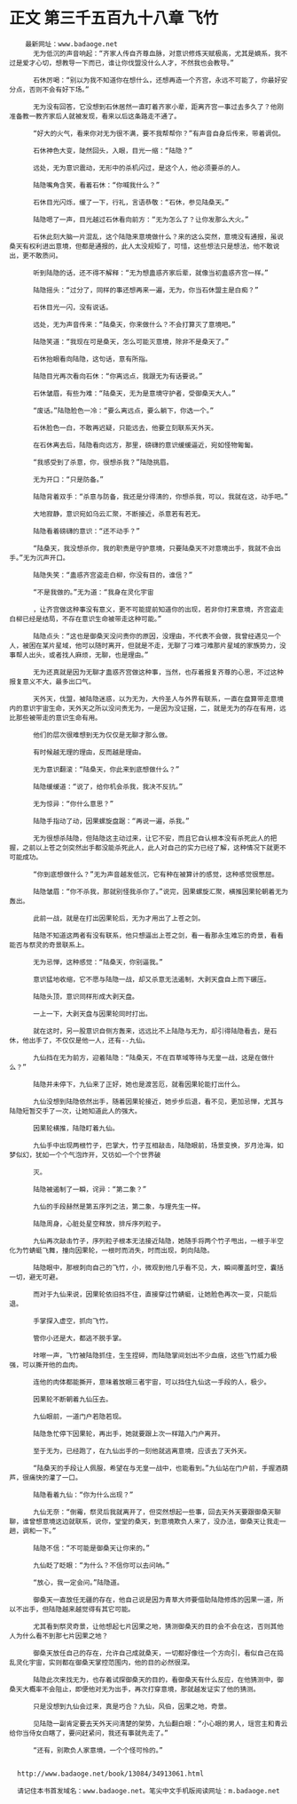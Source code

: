 # 正文 第三千五百九十八章 飞竹
        最新网址：www.badaoge.net
          无为低沉的声音响起：“齐家人传自齐尊血脉，对意识修炼天赋极高，尤其是嫡系，我不过是爱才心切，想教导一下而已，谁让你伐盟没什么人才，不然我也会教导。”
      
          石休厉喝：“别以为我不知道你在想什么，还想再造一个齐宫，永远不可能了，你最好安分点，否则不会有好下场。”
      
          无为没有回答，它没想到石休居然一直盯着齐家小辈，距离齐宫一事过去多久了？他刚准备教一教齐家后人就被发现，看来以后这条路走不通了。
      
          “好大的火气，看来你对无为很不满，要不我帮帮你？”有声音自身后传来，带着调侃。
      
          石休神色大变，陡然回头，入眼，目光一缩：“陆隐？”
      
          远处，无为意识震动，无形中的杀机闪过，是这个人，他必须要杀的人。
      
          陆隐嘴角含笑，看着石休：“你喊我什么？”
      
          石休目光闪烁，缓了一下，行礼，言语恭敬：“石休，参见陆桑天。”
      
          陆隐嗯了一声，目光越过石休看向前方：“无为怎么了？让你发那么大火。”
      
          石休此刻大脑一片混乱，这个陆隐来意境做什么？来的这么突然，意境没有通报，虽说桑天有权利进出意境，但都是通报的，此人太没规矩了，可惜，这些想法只是想法，他不敢说出，更不敢质问。
      
          听到陆隐的话，还不得不解释：“无为想蛊惑齐家后辈，就像当初蛊惑齐宫一样。”
      
          陆隐摇头：“过分了，同样的事还想再来一遍，无为，你当石休盟主是白痴？”
      
          石休目光一闪，没有说话。
      
          远处，无为声音传来：“陆桑天，你来做什么？不会打算灭了意境吧。”
      
          陆隐笑道：“我现在可是桑天，怎么可能灭意境，除非不是桑天了。”
      
          石休抬眼看向陆隐，这句话，意有所指。
      
          陆隐目光再次看向石休：“你离远点，我跟无为有话要说。”
      
          石休皱眉，有些为难：“陆桑天，无为是意境守护者，受御桑天大人。”
      
          “废话。”陆隐脸色一冷：“要么离远点，要么躺下，你选一个。”
      
          石休脸色一白，不敢再迟疑，只能远去，他要立刻联系天外天。
      
          在石休离去后，陆隐看向远方，那里，磅礴的意识缓缓逼近，宛如怪物匍匐。
      
          “我感受到了杀意，你，很想杀我？”陆隐挑眉。
      
          无为开口：“只是防备。”
      
          陆隐背着双手：“杀意与防备，我还是分得清的，你想杀我，可以，我就在这，动手吧。”
      
          大地寂静，意识宛如乌云汇聚，不断接近，杀意若有若无。
      
          陆隐看着磅礴的意识：“还不动手？”
      
          “陆桑天，我没想杀你，我的职责是守护意境，只要陆桑天不对意境出手，我就不会出手。”无为沉声开口。
      
          陆隐失笑：“蛊惑齐宫盗走白柳，你没有目的，谁信？”
      
          “不是我做的。”无为道：“我身在灵化宇宙
      
          ，让齐宫做这种事没有意义，更不可能提前知道你的出现，若非你打来意境，齐宫盗走白柳已经是结局，不存在意识生命被带走这种可能。”
      
          陆隐点头：“这也是御桑天没问责你的原因，没理由，不代表不会做，我曾经遇见一个人，被困在某片星域，他可以随时离开，但就是不走，无聊了刁难刁难那片星域的家族势力，没事帮人出头，或者找人麻烦，无聊，也是理由。”
      
          无为还真就是因为无聊才蛊惑齐宫做这种事，当然，也存着报复齐尊的心思，不过这种报复意义不大，最多出口气。
      
          天外天，伐盟，被陆隐迷惑，以为无为，大仱圣人与外界有联系，一直在盘算带走意境内的意识宇宙生命，天外天之所以没问责无为，一是因为没证据，二，就是无为的存在有用，远比那些被带走的意识生命有用。
      
          他们的层次很难想到无为仅仅是无聊才那么做。
      
          有时候越无理的理由，反而越是理由。
      
          无为意识翻滚：“陆桑天，你此来到底想做什么？”
      
          陆隐缓缓道：“说了，给你机会杀我，我决不反抗。”
      
          无为惊异：“你什么意思？”
      
          陆隐手指动了动，因果螺旋盘踞：“再说一遍，杀我。”
      
          无为很想杀陆隐，但陆隐这主动过来，让它不安，而且它自认根本没有杀死此人的把握，之前以上苍之剑突然出手都没能杀死此人，此人对自己的实力已经了解，这种情况下就更不可能成功。
      
          “你到底想做什么？”无为声音越发低沉，它有种在被算计的感觉，这种感觉很憋屈。
      
          陆隐皱眉：“你不杀我，那就别怪我杀你了。”说完，因果螺旋汇聚，横推因果轮朝着无为轰出。
      
          此前一战，就是在打出因果轮后，无为才用出了上苍之剑。
      
          陆隐不知道这两者有没有联系，他只想逼出上苍之剑，看一看那永生难忘的奇景，看看能否与祭灵的奇景联系上。
      
          无为忌惮，这种感觉：“陆桑天，你别逼我。”
      
          意识猛地收缩，它不愿与陆隐一战，却又杀意无法遏制，大剥天盘自上而下碾压。
      
          陆隐头顶，意识同样形成大剥天盘。
      
          一上一下，大剥天盘与因果轮同时打出。
      
          就在这时，另一股意识自侧方轰来，远远比不上陆隐与无为，却引得陆隐看去，是石休，他出手了，不仅仅是他一人，还有--九仙。
      
          九仙挡在无为前方，迎着陆隐：“陆桑天，不在百草域等待与无皇一战，这是在做什么？”
      
          陆隐并未停下，九仙来了正好，她也是渡苦厄，就看因果轮能打出什么。
      
          九仙没想到陆隐依然出手，随着因果轮接近，她步步后退，看不见，更加忌惮，尤其与陆隐短暂交手了一次，让她知道此人的强大。
      
          因果轮横推，陆隐盯着九仙。
      
          九仙手中出现两根竹子，巴掌大，竹子互相敲击，陆隐眼前，场景变换，岁月沧海，如梦似幻，犹如一个个气泡炸开，又彷如一个个世界破
      
          灭。
      
          陆隐被遏制了一瞬，诧异：“第二象？”
      
          九仙的手段赫然是第五序列之法，第二象，与理先生一样。
      
          陆隐周身，心脏处星空释放，排斥序列粒子。
      
          九仙再次敲击竹子，序列粒子根本无法接近陆隐，她随手将两个竹子甩出，一根于半空化为竹蜻蜓飞舞，撞向因果轮，一根时而消失，时而出现，刺向陆隐。
      
          陆隐眼中，那根刺向自己的飞竹，小，微观到他几乎看不见，大，瞬间覆盖时空，囊括一切，避无可避。
      
          而对于九仙来说，因果轮依旧挡不住，直接穿过竹蜻蜓，让她脸色再次一变，只能后退。
      
          手掌探入虚空，抓向飞竹。
      
          管你小还是大，都逃不脱手掌。
      
          咔嚓一声，飞竹被陆隐抓住，生生捏碎，而陆隐掌间划出不少血痕，这些飞竹威力极强，可以撕开他的血肉。
      
          连他的肉体都能撕开，意味着放眼三者宇宙，可以挡住九仙这一手段的人，极少。
      
          因果轮不断朝着九仙压去。
      
          九仙眼前，一道门户若隐若现。
      
          陆隐急忙停下因果轮，再出手，她就要跟上次一样踏入门户离开。
      
          至于无为，已经跑了，在九仙出手的一刻他就逃离意境，应该去了天外天。
      
          “陆桑天的手段让人佩服，希望在与无皇一战中，也能看到。”九仙站在门户前，手握酒葫芦，很痛快的灌了一口。
      
          陆隐看着九仙：“你为什么出现？”
      
          九仙无奈：“倒霉，祭灵后我就离开了，但突然想起一些事，回去天外天要跟御桑天聊聊，谁曾想意境这边就联系，说你，堂堂的桑天，到意境欺负人来了，没办法，御桑天让我走一趟，调和一下。”
      
          陆隐不信：“不可能是御桑天让你来的。”
      
          九仙眨了眨眼：“为什么？不信你可以去问呐。”
      
          “放心，我一定会问。”陆隐道。
      
          御桑天一直放任无疆的存在，他自己说是因为青草大师要借助陆隐修炼的因果一道，所以不出手，但陆隐越来越觉得有其它可能。
      
          尤其看到祭灵奇景，让他想起七片因果之地，猜测御桑天的目的会不会在这，否则其他人为什么看不到那七片因果之地？
      
          御桑天放任自己的存在，允许自己成就桑天，一切都好像往一个方向引，看似自己在捣乱灵化宇宙，实则都在御桑天掌控范围内，他的目的必然很深。
      
          陆隐此次来找无为，也存着试探御桑天的目的，看御桑天有什么反应，在他猜测中，御桑天大概率不会阻止，即便他对无为出手，再次打穿意境，那就越发证实了他的猜测。
      
          只是没想到九仙会过来，真是巧合？九仙，风伯，因果之地，奇景。
      
          见陆隐一副肯定要去天外天问清楚的架势，九仙翻白眼：“小心眼的男人，瑶宫主和青云给你当侍女白瞎了，要问赶紧问，我还有事就先走了。”
      
          “还有，别欺负人家意境，一个个怪可怜的。”
      
      
      http://www.badaoge.net/book/13084/34913061.html
      
      请记住本书首发域名：www.badaoge.net。笔尖中文手机版阅读网址：m.badaoge.net